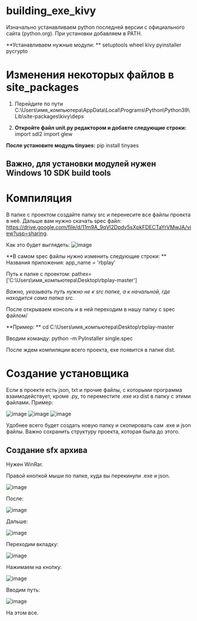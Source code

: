 # building_exe_kivy
Изначально устанавливаем python последней версии с официального сайта (python.org). При установки добавляем в PATH.

**Устанавливаем нужные модули:
**
setuptools
wheel
kivy
pyinstaller
pycrypto


# Изменения некоторых файлов в site_packages
1. Перейдите по пути C:\Users\имя_компьютера\AppData\Local\Programs\Python\Python39\Lib\site-packages\kivy\deps

2. **Откройте файл __unit__.py редактором и добавте следующие строки:**
import sdl2
import glew

**После установите модуль tinyaes:**
pip install tinyaes
## Важно, для установки модулей нужен Windows 10 SDK build tools


# Компиляция
В папке с проектом создайте папку src и перенесите все файлы проекта в неё.
Дальше вам нужно скачать spec файл: https://drive.google.com/file/d/11m9A_9qVl2Dpdv5sXpkFDECTaYrVMwJA/view?usp=sharing.

Как это будет выглядеть:
![image](https://user-images.githubusercontent.com/63918733/132127147-18f262f0-bce3-4865-a8c2-c2c708037b93.png)

**В самом spec файлы нужно изменить следующие строки:
**
Названия приложения: app_name = 'rbplay'
         
Путь к папке с проектом: pathex=['C:\\Users\\имя_компьютера\\Desktop\\rbplay-master']

_Важно, указывать путь нужно не к src папке, а к начальной, где находится сама папка src._

После открываем консоль и в ней переходим в нашу папку с spec файлом/

**Пример:
**
cd C:\\Users\\имя_компьютера\\Desktop\\rbplay-master

Вводим команду:
python -m PyInstaller single.spec

После ждем компиляции всего проекта, exe появится в папке dist.


# Создание установщика

Если в проекте есть json, txt и прочие файлы, с которыми программа взаимодействует, кроме .py, то переместите .exe из dist в папку с этими файлами. Пример:

![image](https://user-images.githubusercontent.com/63918733/132245915-222c538a-2034-4148-b697-3fab7d189e03.png)
![image](https://user-images.githubusercontent.com/63918733/132245925-74815364-83fa-41fd-a503-b51b25778c65.png)
![image](https://user-images.githubusercontent.com/63918733/132245935-cb0a96c3-a80d-4f88-b473-556c98e659d8.png)

Удобнее всего будет создать новую папку и скопировать сам .exe и json файлы.
Важно сохранить структуру проекта, которая была до этого.

## Создание sfx архива
Нужен WinRar.

Правой кнопкой мыши по папке, куда вы перекинули .exe и json.

![image](https://user-images.githubusercontent.com/63918733/132247769-bd4431b6-4f8e-46ea-90cf-1091a26c825a.png)

После:

![image](https://user-images.githubusercontent.com/63918733/132247810-090693ed-25fe-4d3d-872e-fafe83131ed0.png)

Дальше:

![image](https://user-images.githubusercontent.com/63918733/132247906-aff74286-a8ff-4be4-a062-188f9c79ee90.png)

Переходим вкладку:

![image](https://user-images.githubusercontent.com/63918733/132247870-97318eb6-7c25-48a1-86be-0230db9eac83.png)

Нажимаем на кнопку:

![image](https://user-images.githubusercontent.com/63918733/132247920-953c2ef4-7eed-4b42-a7cf-d1a55461ff78.png)

Вводим путь:

![image](https://user-images.githubusercontent.com/63918733/132247967-97053511-dff1-4393-aae1-ff1912425978.png)

На этом все.
